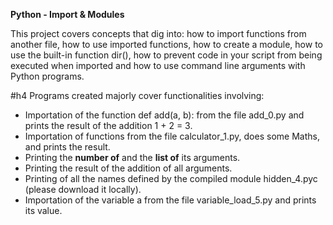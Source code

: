 **Python - Import & Modules**

This project covers concepts that dig into: how to import functions from another file, how to use imported functions, how to create a module, how to use the built-in function dir(), how to prevent code in your script from being executed when imported and how to use command line arguments with Python programs.

#h4 Programs created majorly cover functionalities involving:

* Importation of the function def add(a, b): from the file add\_0.py and prints the result of the addition 1 + 2 = 3.
* Importation of functions from the file calculator\_1.py, does some Maths, and prints the result.
* Printing the __number of__ and the __list of__ its arguments.
* Printing the result of the addition of all arguments.
* Printing of all the names defined by the compiled module hidden\_4.pyc (please download it locally).
* Importation of the variable a from the file variable\_load\_5.py and prints its value.
